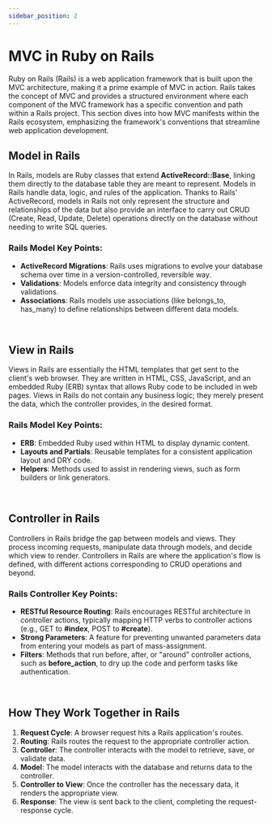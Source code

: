 ```yaml
---
sidebar_position: 2
---
```


# MVC in Ruby on Rails

Ruby on Rails (Rails) is a web application framework that is built upon the MVC architecture, making it a prime example of MVC in action. Rails takes the concept of MVC and provides a structured environment where each component of the MVC framework has a specific convention and path within a Rails project. This section dives into how MVC manifests within the Rails ecosystem, emphasizing the framework's conventions that streamline web application development.

## Model in Rails
In Rails, models are Ruby classes that extend **ActiveRecord::Base**, linking them directly to the database table they are meant to represent. Models in Rails handle data, logic, and rules of the application. Thanks to Rails' ActiveRecord, models in Rails not only represent the structure and relationships of the data but also provide an interface to carry out CRUD (Create, Read, Update, Delete) operations directly on the database without needing to write SQL queries.

### Rails Model Key Points:
- **ActiveRecord Migrations**: Rails uses migrations to evolve your database schema over time in a version-controlled, reversible way.
- **Validations**: Models enforce data integrity and consistency through validations.
- **Associations**: Rails models use associations (like belongs_to, has_many) to define relationships between different data models.
<br />

## View in Rails
Views in Rails are essentially the HTML templates that get sent to the client's web browser. They are written in HTML, CSS, JavaScript, and an embedded Ruby (ERB) syntax that allows Ruby code to be included in web pages. Views in Rails do not contain any business logic; they merely present the data, which the controller provides, in the desired format.

### Rails Model Key Points:
- **ERB**: Embedded Ruby used within HTML to display dynamic content.
- **Layouts and Partials**: Reusable templates for a consistent application layout and DRY code.
- **Helpers**: Methods used to assist in rendering views, such as form builders or link generators.
<br />

## Controller in Rails
Controllers in Rails bridge the gap between models and views. They process incoming requests, manipulate data through models, and decide which view to render. Controllers in Rails are where the application's flow is defined, with different actions corresponding to CRUD operations and beyond.

### Rails Controller Key Points:
- **RESTful Resource Routing**: Rails encourages RESTful architecture in controller actions, typically mapping HTTP verbs to controller actions (e.g., GET to **#index**, POST to **#create**).
- **Strong Parameters**: A feature for preventing unwanted parameters data from entering your models as part of mass-assignment.
- **Filters**: Methods that run before, after, or "around" controller actions, such as **before_action**, to dry up the code and perform tasks like authentication.
<br />

## How They Work Together in Rails
1. **Request Cycle**: A browser request hits a Rails application's routes.
2. **Routing**: Rails routes the request to the appropriate controller action.
3. **Controller**: The controller interacts with the model to retrieve, save, or validate data.
4. **Model**: The model interacts with the database and returns data to the controller.
5. **Controller to View**: Once the controller has the necessary data, it renders the appropriate view.
6. **Response**: The view is sent back to the client, completing the request-response cycle.